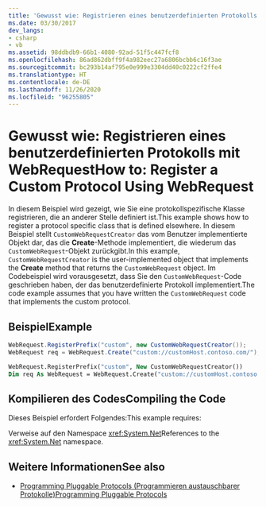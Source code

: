 ```yaml
---
title: 'Gewusst wie: Registrieren eines benutzerdefinierten Protokolls mit WebRequest'
ms.date: 03/30/2017
dev_langs:
- csharp
- vb
ms.assetid: 98ddbdb9-66b1-4080-92ad-51f5c447fcf8
ms.openlocfilehash: 86ad862dbff9f4a982eec27a6806bcbb6c16f3ae
ms.sourcegitcommit: bc293b14af795e0e999e3304dd40c0222cf2ffe4
ms.translationtype: HT
ms.contentlocale: de-DE
ms.lasthandoff: 11/26/2020
ms.locfileid: "96255805"
---
```

# <a name="how-to-register-a-custom-protocol-using-webrequest"></a><span data-ttu-id="337a9-102">Gewusst wie: Registrieren eines benutzerdefinierten Protokolls mit WebRequest</span><span class="sxs-lookup"><span data-stu-id="337a9-102">How to: Register a Custom Protocol Using WebRequest</span></span>

<span data-ttu-id="337a9-103">In diesem Beispiel wird gezeigt, wie Sie eine protokollspezifische Klasse registrieren, die an anderer Stelle definiert ist.</span><span class="sxs-lookup"><span data-stu-id="337a9-103">This example shows how to register a protocol specific class that is defined elsewhere.</span></span> <span data-ttu-id="337a9-104">In diesem Beispiel stellt `CustomWebRequestCreator` das vom Benutzer implementierte Objekt dar, das die **Create**-Methode implementiert, die wiederum das `CustomWebRequest`-Objekt zurückgibt.</span><span class="sxs-lookup"><span data-stu-id="337a9-104">In this example, `CustomWebRequestCreator` is the user-implemented object that implements the **Create** method that returns the `CustomWebRequest` object.</span></span> <span data-ttu-id="337a9-105">Im Codebeispiel wird vorausgesetzt, dass Sie den `CustomWebRequest`-Code geschrieben haben, der das benutzerdefinierte Protokoll implementiert.</span><span class="sxs-lookup"><span data-stu-id="337a9-105">The code example assumes that you have written the `CustomWebRequest` code that implements the custom protocol.</span></span>  
  
## <a name="example"></a><span data-ttu-id="337a9-106">Beispiel</span><span class="sxs-lookup"><span data-stu-id="337a9-106">Example</span></span>  
  
```csharp  
WebRequest.RegisterPrefix("custom", new CustomWebRequestCreator());  
WebRequest req = WebRequest.Create("custom://customHost.contoso.com/");  
```  
  
```vb  
WebRequest.RegisterPrefix("custom", New CustomWebRequestCreator())  
Dim req As WebRequest = WebRequest.Create("custom://customHost.contoso.com/")  
```  
  
## <a name="compiling-the-code"></a><span data-ttu-id="337a9-107">Kompilieren des Codes</span><span class="sxs-lookup"><span data-stu-id="337a9-107">Compiling the Code</span></span>  

 <span data-ttu-id="337a9-108">Dieses Beispiel erfordert Folgendes:</span><span class="sxs-lookup"><span data-stu-id="337a9-108">This example requires:</span></span>  
  
 <span data-ttu-id="337a9-109">Verweise auf den Namespace <xref:System.Net></span><span class="sxs-lookup"><span data-stu-id="337a9-109">References to the <xref:System.Net> namespace.</span></span>  
  
## <a name="see-also"></a><span data-ttu-id="337a9-110">Weitere Informationen</span><span class="sxs-lookup"><span data-stu-id="337a9-110">See also</span></span>

- [<span data-ttu-id="337a9-111">Programming Pluggable Protocols (Programmieren austauschbarer Protokolle)</span><span class="sxs-lookup"><span data-stu-id="337a9-111">Programming Pluggable Protocols</span></span>](programming-pluggable-protocols.md)
